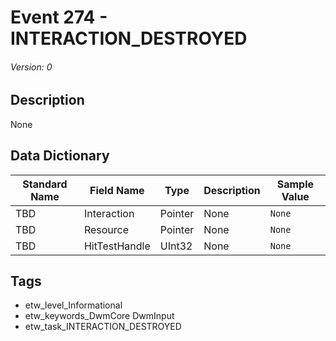 # Event 274 - INTERACTION_DESTROYED
###### Version: 0

## Description
None

## Data Dictionary
|Standard Name|Field Name|Type|Description|Sample Value|
|---|---|---|---|---|
|TBD|Interaction|Pointer|None|`None`|
|TBD|Resource|Pointer|None|`None`|
|TBD|HitTestHandle|UInt32|None|`None`|

## Tags
* etw_level_Informational
* etw_keywords_DwmCore DwmInput
* etw_task_INTERACTION_DESTROYED